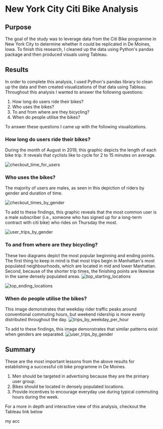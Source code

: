 # New York City Citi Bike Analysis

## Purpose

The goal of the study was to leverage data from the Citi Bike programme in New York City to determine whether it could be replicated in De Moines, Iowa.
To finish this research, I cleaned up the data using Python's pandas package and then produced visuals using Tableau.

## Results

In order to complete this analysis, I used Python's pandas library to clean up the data and then created visualizations of that data using Tableau. 
Throughout this analysis I wanted to answer the following questions:

1. How long do users ride their bikes?
2. Who uses the bikes?
3. To and from where are they bicycling?
4. When do people utilise the bikes?

To answer these questions I came up with the following visualizations.

### How long do users ride their bikes?

During the month of August in 2019, this graphic depicts the length of each bike trip. It reveals that cyclists like to cycle for 2 to 15 minutes on average.

![checkout_time_for_users](https://user-images.githubusercontent.com/83256206/137982744-4bb8fb8b-74ed-4d18-b46f-ceec8583edec.png)


### Who uses the bikes?

The majority of users are males, as seen in this depiction of riders by gender and duration of time.

![checkout_times_by_gender](https://user-images.githubusercontent.com/83256206/137983010-bff509b2-0d57-4edd-ab85-e8cc7834d032.png)


To add to these findings, this graphic reveals that the most common user is a male subscriber (i.e., someone who has signed up for a long-term contract with citi bike) who rides on Thursday the most.

![user_trips_by_gender](https://user-images.githubusercontent.com/83256206/137983093-8c269f1e-c4b1-4c29-ba94-eed75a4dec57.png)

### To and from where are they bicycling?

These two diagrams depict the most popular beginning and ending points. The first thing to keep in mind is that most trips begin in Manhattan's most populated neighbourhoods,
 which are located in mid and lower Manhattan. Second, because of the shorter trip times, the finishing points are likewise in the same densely populated areas.
![top_starting_locations](https://user-images.githubusercontent.com/83256206/137983127-ad2b0594-8faa-4eb1-9f09-609d363adb0c.png)


![top_ending_locations](https://user-images.githubusercontent.com/83256206/137983156-6d5f1f51-2f1f-4a7c-a839-e24f846c69a5.png)

### When do people utilise the bikes?

This image demonstrates that weekday rider traffic peaks around conventional commuting hours, but weekend ridership is more evenly distributed throughout the day.
![trips_by_weekday_per_hour](https://user-images.githubusercontent.com/83256206/137983185-9d03c2a1-049e-4b26-a5cc-6ee2abc215da.png)

To add to these findings, this image demonstrates that similar patterns exist when genders are separated.
![user_trips_by_gender](https://user-images.githubusercontent.com/83256206/137983509-0f555408-d539-4e84-99ea-7d86c707dfc4.png)


## Summary

These are the most important lessons from the above results for establishing a successful citi bike programme in De Moines.

1. Men should be targeted in advertising because they are the primary user group.
2. Bikes should be located in densely populated locations.
3. Provide incentives to encourage everyday use during typical commuting hours during the week.

For a more in depth and interactive view of this analysis, checkout the Tableau link below

my acc
